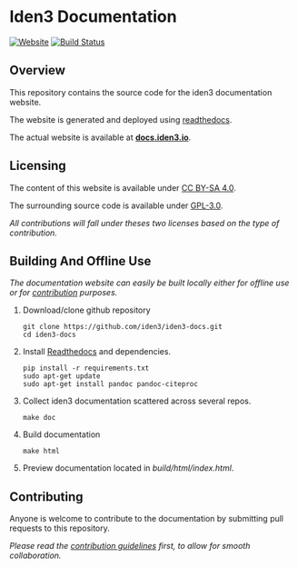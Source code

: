 # Iden3 Documentation

[![Website][website-shield]][docs.iden3.io]
[![Build Status][readthedocs-shield]][readthedocs-docs]

## Overview

This repository contains the source code for the iden3 documentation website.

The website is generated and deployed using [readthedocs][].

The actual website is available at [**docs.iden3.io**][docs.iden3.io].

## Licensing

The content of this website is available under [CC BY-SA 4.0][content license].

The surrounding source code is available under [GPL-3.0][license].

*All contributions will fall under theses two licenses based on the type of contribution.*

## Building And Offline Use

*The documentation website can easily be built locally either for offline use or for [contribution][] purposes.*

1. Download/clone github repository
   
   ``` shell
   git clone https://github.com/iden3/iden3-docs.git
   cd iden3-docs
   ```

2. Install [Readthedocs][install readthedocs] and dependencies.

   ``` shell
   pip install -r requirements.txt
   sudo apt-get update
   sudo apt-get install pandoc pandoc-citeproc
   ```

3. Collect iden3 documentation scattered across several repos.

   ``` shell
   make doc
   ```
4. Build documentation

   ``` shell
   make html
   ```

5. Preview documentation located in *build/html/index.html*.

## Contributing

Anyone is welcome to contribute to the documentation by submitting pull requests to this repository.

*Please read the [contribution guidelines][] first, to allow for smooth collaboration.*

[website-shield]: https://img.shields.io/website/http/docs.iden3.io.svg?down_color=red&down_message=offline&style=flat-square&up_color=green&up_message=online
[readthedocs-shield]: https://readthedocs.org/projects/pip/badge/
[docs.iden3.io]: https://docs.iden3.io
[readthedocs-docs]: https://iden3-docs.readthedocs.io
[readthedocs]: https://readthedocs.org
[content license]: https://github.com/iden3/iden3-docs/blob/master/CONTENT_LICENSE
[license]: https://github.com/iden3/iden3-docs/blob/master/LICENSE
[install readthedocs]: https://docs.readthedocs.io/en/stable/intro/getting-started-with-sphinx.html
[contribution guidelines]: https://github.com/iden3/iden3-docs/blob/master/CONTRIBUTING.md
[contribution]: #Contributing
